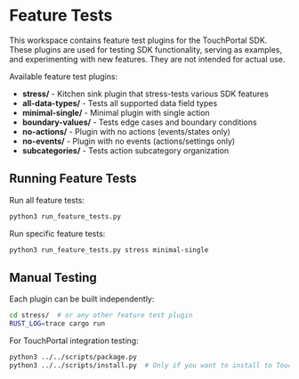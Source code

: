 # Feature Tests

This workspace contains feature test plugins for the TouchPortal SDK. These
plugins are used for testing SDK functionality, serving as examples, and
experimenting with new features. They are not intended for actual use.

Available feature test plugins:
- **stress/** - Kitchen sink plugin that stress-tests various SDK features
- **all-data-types/** - Tests all supported data field types
- **minimal-single/** - Minimal plugin with single action
- **boundary-values/** - Tests edge cases and boundary conditions
- **no-actions/** - Plugin with no actions (events/states only)
- **no-events/** - Plugin with no events (actions/settings only)
- **subcategories/** - Tests action subcategory organization

## Running Feature Tests

Run all feature tests:
```bash
python3 run_feature_tests.py
```

Run specific feature tests:
```bash
python3 run_feature_tests.py stress minimal-single
```

## Manual Testing

Each plugin can be built independently:

```bash
cd stress/  # or any other feature test plugin
RUST_LOG=trace cargo run
```

For TouchPortal integration testing:
```bash
python3 ../../scripts/package.py
python3 ../../scripts/install.py  # Only if you want to install to TouchPortal
```

